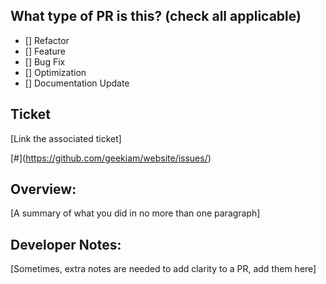 
## What type of PR is this? (check all applicable)
- [] Refactor
- [] Feature
- [] Bug Fix
- [] Optimization
- [] Documentation Update

## Ticket
 [Link the associated ticket]

[#<number here>](https://github.com/geekiam/website/issues/<add number here>)

## Overview: 
 [A summary of what you did in no more than one paragraph]

## Developer Notes:
 [Sometimes, extra notes are needed to add clarity to a PR, add them here]
